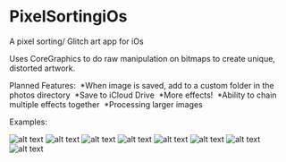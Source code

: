 # PixelSortingiOs
A pixel sorting/ Glitch art app for iOs

Uses CoreGraphics to do raw manipulation on bitmaps to create unique, distorted artwork. 


Planned Features:
  *When image is saved, add to a custom folder in the photos directory
  *Save to iCloud Drive
  *More effects!
  *Ability to chain multiple effects together
  *Processing larger images


Examples:

![alt text](https://imgur.com/88Dnb2h)
![alt text](https://imgur.com/WHi6gZY)
![alt text](https://imgur.com/tfLFHUh)
![alt text](https://imgur.com/oOTR950)
![alt text](https://imgur.com/zWvLLCtg)
![alt text](https://imgur.com/nZyuIgH)
![alt text](https://imgur.com/pQdteud)
![alt text](https://imgur.com/EGnc1zh)
